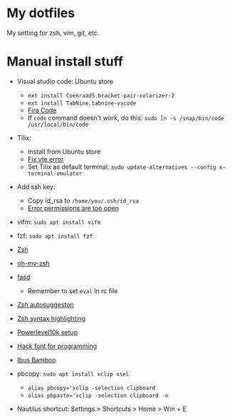 # My dotfiles

My setting for zsh, vim, git, etc.

# Manual install stuff

* Visual studio code: Ubuntu store
  * `ext install CoenraadS.bracket-pair-colorizer-2` 
  * `ext install TabNine.tabnine-vscode`
  * [Fira Code](https://github.com/tonsky/FiraCode/wiki/VS-Code-Instructions)
  * If `code` command doesn't work, do this: `sudo ln -s /snap/bin/code /usr/local/bin/code`

* Tilix:
  * Install from Ubuntu store
  * [Fix vte error](https://gnunn1.github.io/tilix-web/manual/vteconfig/)
  * Set Tilix as default terminal: `sudo update-alternatives --config x-terminal-emulator`

* Add ssh key:
  * Copy id_rsa to `/home/you/.ssh/id_rsa`
  * [Error permissions are too open](https://stackoverflow.com/questions/9270734/ssh-permissions-are-too-open-error)

* vifm: `sudo apt install vifm`
* fzf: `sudo apt install fzf`

* [Zsh](https://github.com/ohmyzsh/ohmyzsh/wiki/Installing-ZSH)
* [oh-my-zsh](https://github.com/ohmyzsh/ohmyzsh)
* [fasd](https://github.com/clvv/fasd/wiki/Installing-via-Package-Managers#debian--ubuntu)
  * Remember to set `eval` in rc file
* [Zsh autosuggeston](https://github.com/zsh-users/zsh-autosuggestions/blob/master/INSTALL.md#oh-my-zsh)
* [Zsh syntax highlighting](https://github.com/zsh-users/zsh-syntax-highlighting/blob/master/INSTALL.md#oh-my-zsh)
* [Powerlevel10k setup](https://github.com/romkatv/powerlevel10k#oh-my-zsh)
* [Hack font for programming](https://sourcefoundry.org/hack/)
* [Ibus Bamboo](https://github.com/BambooEngine/ibus-bamboo#ubuntu-v%C3%A0-c%C3%A1c-distro-t%C6%B0%C6%A1ng-t%E1%BB%B1)

* pbcopy: `sudo apt install xclip xsel`
  * `alias pbcopy='xclip -selection clipboard`
  * `alias pbpaste='xclip -selection clipboard -o`

* Nautilus shortcut: Settings > Shortcuts > Home > Win + E
